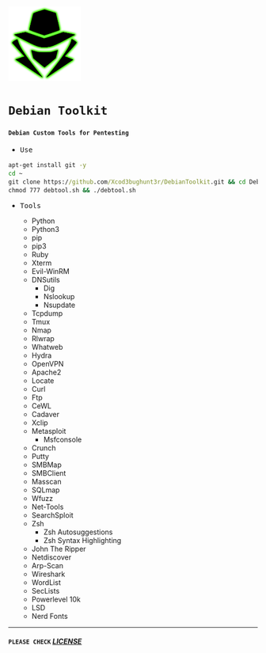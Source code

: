 <p align="left"><a href="https://www.itsecurity.id/"><img height="150" title="Xcod3bughunt3r" src="face.png"/></a></p>

# `Debian Toolkit`
#### `Debian Custom Tools for Pentesting`

- <kbd>Use</kbd>

```cmd
apt-get install git -y
cd ~
git clone https://github.com/Xcod3bughunt3r/DebianToolkit.git && cd DebianToolkit/
chmod 777 debtool.sh && ./debtool.sh
```

- <kbd>Tools</kbd>

  * Python
  * Python3
  * pip
  * pip3
  * Ruby
  * Xterm
  * Evil-WinRM
  * DNSutils
    * Dig
    * Nslookup
    * Nsupdate 
  * Tcpdump
  * Tmux
  * Nmap
  * Rlwrap
  * Whatweb
  * Hydra
  * OpenVPN
  * Apache2
  * Locate
  * Curl
  * Ftp
  * CeWL
  * Cadaver
  * Xclip
  * Metasploit
    * Msfconsole 
  * Crunch
  * Putty
  * SMBMap
  * SMBClient
  * Masscan
  * SQLmap
  * Wfuzz
  * Net-Tools
  * SearchSploit
  * Zsh
    * Zsh Autosuggestions
    * Zsh Syntax Highlighting
  * John The Ripper
  * Netdiscover
  * Arp-Scan
  * Wireshark
  * WordList
  * SecLists
  * Powerlevel 10k
  * LSD
  * Nerd Fonts

---

#### ``PLEASE CHECK`` *[LICENSE](LICENSE)*

